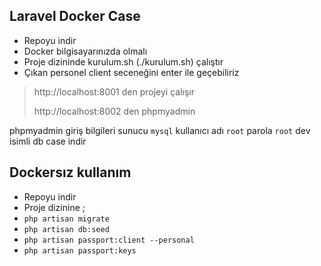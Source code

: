 ## Laravel Docker Case

 - Repoyu indir
 - Docker bilgisayarınızda olmalı
 - Proje dizininde  kurulum.sh (./kurulum.sh) çalıştır
 - Çıkan personel client seceneğini enter ile geçebiliriz

> http://localhost:8001 den projeyi çalışır
> 
> http://localhost:8002 den phpmyadmin 
> 
 phpmyadmin giriş bilgileri 
   sunucu `mysql`
   kullanıcı adı `root`
   parola `root` dev isimli db case indir


## Dockersız kullanım
 - Repoyu indir
 - Proje dizinine ;
 - `php artisan migrate`
 - `php artisan db:seed`
 - `php artisan passport:client --personal`
 - `php artisan passport:keys`
 

